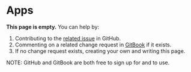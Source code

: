 # Apps

**This page is empty.** You can help by:

1. Contributing to the [related issue](https://github.com/TeleportXYZ/TRIP-Guides/issues/8) in GitHub.
2. Commenting on a related change request in [GitBook](https://app.gitbook.com/invite/0WSd8UiSeH2xhfJrSbUr/YFiygcuBiy7oN3WJyDRs) if it exists.
3. If no change request exists, creating your own and writing this page.

NOTE: GitHub and GitBook are both free to sign up for and to use.
